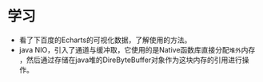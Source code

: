 # 学习

+ 看了下百度的Echarts的可视化数据，了解使用的方法。
+ java NIO，引入了通道与缓冲取，它使用的是Native函数库直接分配`堆外`内存
，然后通过存储在java堆的DireByteBuffer对象作为这块内存的引用进行操作。

